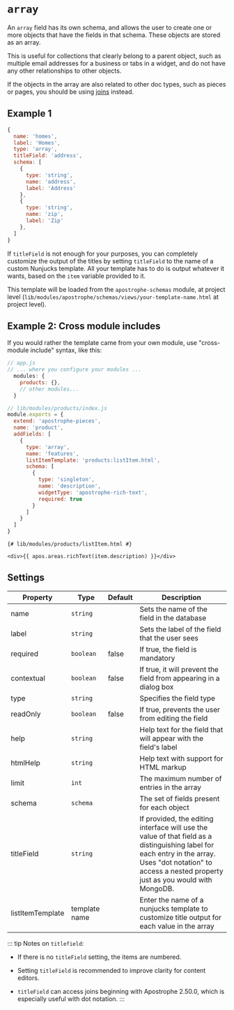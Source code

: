 # `array`

An `array` field has its own schema, and allows the user to create one or more objects that have the fields in that schema. These objects are stored as an array.

This is useful for collections that clearly belong to a parent object, such as multiple email addresses for a business or tabs in a widget, and do not have any other relationships to other objects.

If the objects in the array are also related to other doc types, such as pieces or pages, you should be using [joins](joinbyone.md) instead.

## Example 1

```javascript
{
  name: 'homes',
  label: 'Homes',
  type: 'array',
  titleField: 'address',
  schema: [
    {
      type: 'string',
      name: 'address',
      label: 'Address'
    },
    {
      type: 'string',
      name: 'zip',
      label: 'Zip'
    },
  ]
}
```

If `titleField` is not enough for your purposes, you can completely customize the output of the titles by setting `titleField` to the name of a custom Nunjucks template. All your template has to do is output whatever it wants, based on the `item` variable provided to it.

This template will be loaded from the `apostrophe-schemas` module, at project level \(`lib/modules/apostrophe/schemas/views/your-template-name.html` at project level\).

## Example 2: Cross module includes

If you would rather the template came from your own module, use "cross-module include" syntax, like this:

```javascript
// app.js
// ... where you configure your modules ...
  modules: {
    products: {},
    // other modules...
  }
```

```javascript
// lib/modules/products/index.js
module.exports = {
  extend: 'apostrophe-pieces',
  name: 'product',
  addFields: [
    {
      type: 'array',
      name: 'features',
      listItemTemplate: 'products:listItem.html',
      schema: [
        {
          type: 'singleton',
          name: 'description',
          widgetType: 'apostrophe-rich-text',
          required: true
        }
      ]
    }
  ]
}
```

```markup
{# lib/modules/products/listItem.html #}

<div>{{ apos.areas.richText(item.description) }}</div>
```

## Settings

|  Property | Type   | Default | Description |
|---|---|---|---|
|name | `string` | | Sets the name of the field in the database |
|label | `string` | | Sets the label of the field that the user sees |
|required | `boolean` | false | If true, the field is mandatory |
|contextual | `boolean` | false | If true, it will prevent the field from appearing in a dialog box |
|type | `string` | | Specifies the field type |
|readOnly | `boolean` | false | If true, prevents the user from editing the field |
|help | `string` | | Help text for the field that will appear with the field's label |
|htmlHelp | `string` | | Help text with support for HTML markup | universal |
|limit | `int` |  | The maximum number of entries in the array |
|schema | `schema` | | The set of fields present for each object |
|titleField | `string` |  | If provided, the editing interface will use the value of that field as a distinguishing label for each entry in the array. Uses "dot notation" to access a nested property just as you would with MongoDB. |
|listItemTemplate | template name |  | Enter the name of a nunjucks template to customize title output for each value in the array |

::: tip
Notes on `titlefield`:
* If there is no `titleField` setting, the items are numbered.

* Setting `titleField` is recommended to improve clarity for content editors.

* `titleField` can access joins beginning with Apostrophe 2.50.0, which is especially useful with dot notation.
:::
